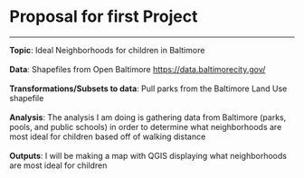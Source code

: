 # Proposal for first Project 
---
**Topic**: Ideal Neighborhoods for children in Baltimore 
<br> <br>
**Data**: Shapefiles from Open Baltimore https://data.baltimorecity.gov/
<br> <br>
**Transformations/Subsets to data**: Pull parks from the Baltimore Land Use shapefile 
<br> <br>
**Analysis**: The analysis I am doing is gathering data from Baltimore (parks, pools, and public schools) in order to determine what neighborhoods are most ideal for children based off of walking distance 
<br> <br>
**Outputs**: I will be making a map with QGIS displaying what neighborhoods are most ideal for children 
